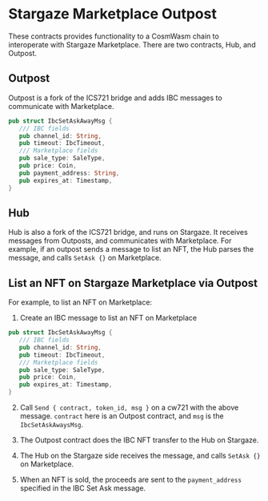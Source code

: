 # Stargaze Marketplace Outpost

These contracts provides functionality to a CosmWasm chain to interoperate with Stargaze Marketplace. There are two contracts, Hub, and Outpost.

## Outpost

Outpost is a fork of the ICS721 bridge and adds IBC messages to communicate with Marketplace.

```rs
pub struct IbcSetAskAwayMsg {
   /// IBC fields
   pub channel_id: String,
   pub timeout: IbcTimeout,
   /// Marketplace fields
   pub sale_type: SaleType,
   pub price: Coin,
   pub payment_address: String,
   pub expires_at: Timestamp,
}
```

## Hub

Hub is also a fork of the ICS721 bridge, and runs on Stargaze. It receives messages from Outposts, and communicates with Marketplace. For example, if an outpost sends a message to list an NFT, the Hub parses the message, and calls `SetAsk {}` on Marketplace.

## List an NFT on Stargaze Marketplace via Outpost

For example, to list an NFT on Marketplace:

1. Create an IBC message to list an NFT on Marketplace

```rs
pub struct IbcSetAskAwayMsg {
   /// IBC fields
   pub channel_id: String,
   pub timeout: IbcTimeout,
   /// Marketplace fields
   pub sale_type: SaleType,
   pub price: Coin,
   pub expires_at: Timestamp,
}
```

2. Call `Send { contract, token_id, msg }` on a cw721 with the above message. `contract` here is an Outpost contract, and `msg` is the `IbcSetAskAwaysMsg`.

3. The Outpost contract does the IBC NFT transfer to the Hub on Stargaze.

4. The Hub on the Stargaze side receives the message, and calls `SetAsk {}` on Marketplace.

5. When an NFT is sold, the proceeds are sent to the `payment_address` specified in the IBC Set Ask message.
